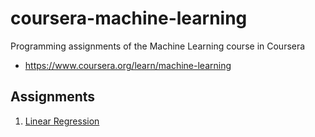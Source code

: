 # coursera-machine-learning

Programming assignments of the Machine Learning course in Coursera

- https://www.coursera.org/learn/machine-learning

## Assignments

1. [Linear Regression](ex1)

